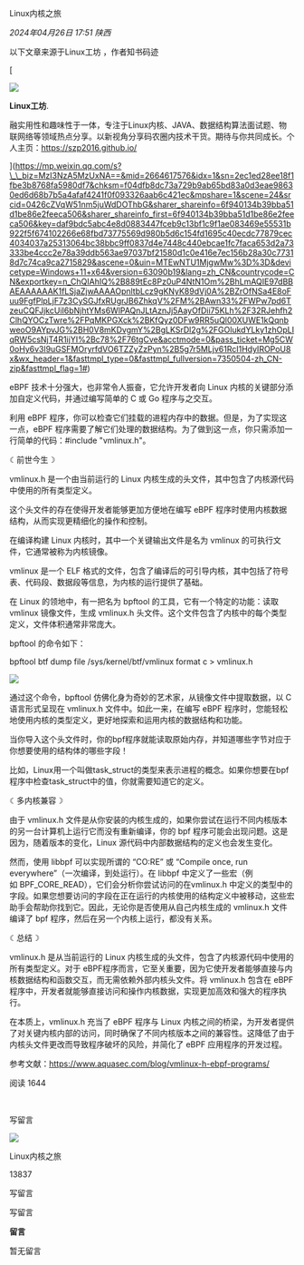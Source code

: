 Linux内核之旅

_2024年04月26日 17:51_ _陕西_

以下文章来源于Linux工坊 ，作者知书码迹

\[

![](http://wx.qlogo.cn/mmhead/Q3auHgzwzM5a9XjdxW2ojPn8dI88M4XMZC2MUI1wlW8kLUfxItetDw/0)

**Linux工坊**.

融实用性和趣味性于一体，专注于Linux内核、JAVA、数据结构算法面试题、物联网络等领域热点分享。以新视角分享码农圈内技术干货。期待与你共同成长。个人主页：https://szp2016.github.io/

\](https://mp.weixin.qq.com/s?\_\_biz=MzI3NzA5MzUxNA==&mid=2664617576&idx=1&sn=2ec1ed28ee18f1fbe3b8768fa5980df7&chksm=f04dfb8dc73a729b9ab65bd83a0d3eae98630ed6d68b7b5a4afaf4241f0f093326aab6c421ec&mpshare=1&scene=24&srcid=0426cZVqW51nm5juWdDOThbG&sharer_shareinfo=6f940134b39bba51d1be86e2feeca506&sharer_shareinfo_first=6f940134b39bba51d1be86e2feeca506&key=daf9bdc5abc4e8d0883447fceb9c13bf1c9f1ae083469e55531b922f5f674102266e68fbd73775569d980b5d6c154fd1695c40ecdc77879cec4034037a25313064bc38bbc9ff0837d4e7448c440ebcae1fc7faca653d2a73333be4ccc2e78a39ddb563ae97037bf21580d1c0e416e7ec156b28a30c77318d7c74ca9ca2715829&ascene=0&uin=MTEwNTU1MjgwMw%3D%3D&devicetype=Windows+11+x64&version=63090b19&lang=zh_CN&countrycode=CN&exportkey=n_ChQIAhIQ%2B889tEc8Pz0uP4NtN1Om%2BhLmAQIE97dBBAEAAAAAAK1fLSjaZjwAAAAOpnltbLcz9gKNyK89dVj0A%2BZrOfNSa4E8oFuu9FgfPlpLjF7z3CySGJfxRUgrJB6ZhkqV%2FM%2BAwn33%2FWPw7pd6TzeuCQFJjkcUiI6bNjhtYMs6WlPAQnJLtAznJj5AayOfDii75KLh%2F32RJehfh2ClhQYOCzTwre%2FPqMKPGXck%2BKfQyz0DFw9RR5uQl00XUWE1kQqnbweoO9AYpvJG%2BH0V8mKDvgmY%2BgLKSrDl2g%2FGOlukdYLky1zhOpLIqRW5csNjT4R1ijYI%2Bc78%2F76tgCve&acctmode=0&pass_ticket=Mg5CW0oHy6v3l9uGSFMOryrfdVO6TZZyZzPyn%2B5g7r5MLjv61RcI1HdyIROPoU8x&wx_header=1&fasttmpl_type=0&fasttmpl_fullversion=7350504-zh_CN-zip&fasttmpl_flag=1#)

eBPF 技术十分强大，也非常令人振奋，它允许开发者向 Linux 内核的关键部分添加自定义代码，并通过编写简单的 C 或 Go 程序与之交互。

利用 eBPF 程序，你可以检查它们挂载的进程内存中的数据。但是，为了实现这一点，eBPF 程序需要了解它们处理的数据结构。为了做到这一点，你只需添加一行简单的代码：#include "vmlinux.h"。

☾前世今生☽

vmlinux.h 是一个由当前运行的 Linux 内核生成的头文件，其中包含了内核源代码中使用的所有类型定义。

这个头文件的存在使得开发者能够更加方便地在编写 eBPF 程序时使用内核数据结构，从而实现更精细化的操作和控制。

在编译构建 Linux 内核时，其中一个关键输出文件是名为 vmlinux 的可执行文件，它通常被称为内核镜像。

vmlinux 是一个 ELF 格式的文件，包含了编译后的可引导内核，其中包括了符号表、代码段、数据段等信息，为内核的运行提供了基础。

在 Linux 的领地中，有一把名为 bpftool 的工具，它有一个特定的功能：读取 vmlinux 镜像文件，生成 vmlinux.h 头文件。这个文件包含了内核中的每个类型定义，文件体积通常非常庞大。

bpftool 的命令如下：

bpftool btf dump file /sys/kernel/btf/vmlinux format c > vmlinux.h

![](https://mmbiz.qpic.cn/mmbiz_jpg/6TLLOkcZRbib6Y84LWgw6bn1ibgZ96kkM6uezbkSap5OcIT2FpgMMFRwP9cB0LYnMQicsB1QJTHiabGYpMzItHJiaibw/640?wx_fmt=jpeg&wxfrom=13&tp=wxpic)

通过这个命令，bpftool 仿佛化身为奇妙的艺术家，从镜像文件中提取数据，以 C 语言形式呈现在 vmlinux.h 文件中。如此一来，在编写 eBPF 程序时，您能轻松地使用内核的类型定义，更好地探索和运用内核的数据结构和功能。

当你导入这个头文件时，你的bpf程序就能读取原始内存，并知道哪些字节对应于你想要使用的结构体的哪些字段！

比如，Linux用一个叫做task_struct的类型来表示进程的概念。如果你想要在bpf程序中检查task_struct中的值，你就需要知道它的定义。

☾多内核兼容☽

由于 vmlinux.h 文件是从你安装的内核生成的，如果你尝试在运行不同内核版本的另一台计算机上运行它而没有重新编译，你的 bpf 程序可能会出现问题。这是因为，随着版本的变化，Linux 源代码中内部数据结构的定义也会发生变化。

然而，使用 libbpf 可以实现所谓的 “CO:RE” 或 “Compile once, run everywhere”（一次编译，到处运行）。在 libbpf 中定义了一些宏（例如 BPF_CORE_READ），它们会分析你尝试访问的在vmlinux.h 中定义的类型中的字段。如果您想要访问的字段在正在运行的内核使用的结构定义中被移动，这些宏助手会帮助你找到它。因此，无论你是否使用从自己内核生成的 vmlinux.h 文件编译了 bpf 程序，然后在另一个内核上运行，都没有关系。

☾总结☽

vmlinux.h 是从当前运行的 Linux 内核生成的头文件，包含了内核源代码中使用的所有类型定义。对于 eBPF程序而言，它至关重要，因为它使开发者能够直接与内核数据结构和函数交互，而无需依赖外部内核头文件。将 vmlinux.h 包含在 eBPF 程序中，开发者就能够直接访问和操作内核数据，实现更加高效和强大的程序执行。

在本质上，vmlinux.h 充当了 eBPF 程序与 Linux 内核之间的桥梁，为开发者提供了对关键内核内部的访问，同时确保了不同内核版本之间的兼容性。这降低了由于内核头文件更改而导致程序破坏的风险，并简化了 eBPF 应用程序的开发过程。

参考文献：https://www.aquasec.com/blog/vmlinux-h-ebpf-programs/

阅读 1644

​

写留言

[](javacript:;)

![](http://mmbiz.qpic.cn/mmbiz_png/SeWfibBcBT0EibtIWVNvshnuWMN1AoJw3poFIsbpaIVyZibCCqwBUR21rcDfrQgoqYzaYNdS14IIXzvmzvibdDa5Rw/300?wx_fmt=png&wxfrom=18)

Linux内核之旅

13837

写留言

写留言

**留言**

暂无留言
